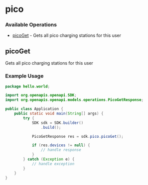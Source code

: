 # pico

### Available Operations

* [picoGet](#picoget) - Gets all pico charging stations for this user

## picoGet

Gets all pico charging stations for this user

### Example Usage

```java
package hello.world;

import org.openapis.openapi.SDK;
import org.openapis.openapi.models.operations.PicoGetResponse;

public class Application {
    public static void main(String[] args) {
        try {
            SDK sdk = SDK.builder()
                .build();

            PicoGetResponse res = sdk.pico.picoGet();

            if (res.devices != null) {
                // handle response
            }
        } catch (Exception e) {
            // handle exception
        }
    }
}
```
